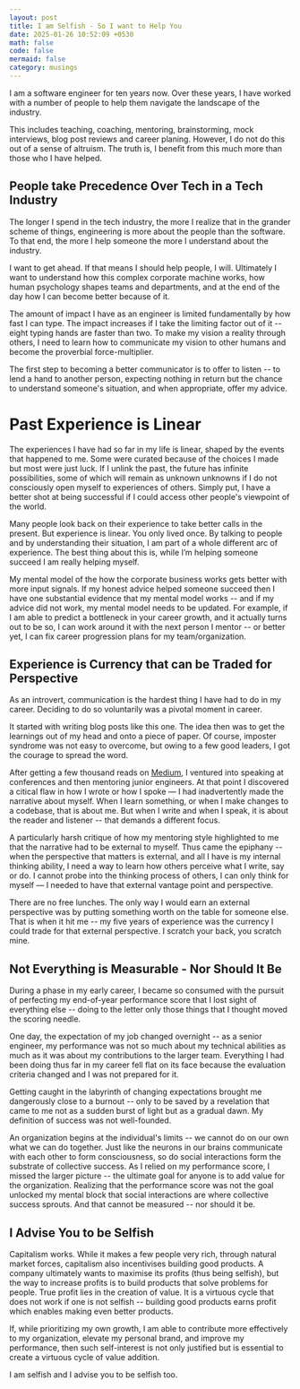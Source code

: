 ```yaml
---
layout: post
title: I am Selfish - So I want to Help You
date: 2025-01-26 10:52:09 +0530
math: false
code: false
mermaid: false
category: musings
---
```

I am a software engineer for ten years now. Over these years, I have worked with a number of people to help them navigate the landscape of the industry. 

This includes teaching, coaching, mentoring, brainstorming, mock interviews, blog post reviews and career planing. However, I do not do this out of a sense of altruism. The truth is, I benefit from this much more than those who I have helped.

## People take Precedence Over Tech in a Tech Industry

The longer I spend in the tech industry, the more I realize that in the grander scheme of things, engineering is more about the people than the software. To that end, the more I help someone the more I understand about the industry. 

I want to get ahead. If that means I should help people, I will. Ultimately I want to understand how this complex corporate machine works, how human psychology shapes teams and departments, and at the end of the day how I can become better because of it. 

The amount of impact I have as an engineer is limited fundamentally by how fast I can type. The impact increases if I take the limiting factor out of it -- eight typing hands are faster than two. To make my vision a reality through others, I need to learn how to communicate my vision to other humans and become the proverbial force-multiplier.

The first step to becoming a better communicator is to offer to listen -- to lend a hand to another person, expecting nothing in return but the chance to understand someone's situation, and when appropriate, offer my advice.

# Past Experience is Linear 

The experiences I have had so far in my life is linear, shaped by the events that happened to me. Some were curated because of the choices I made but most were just luck. If I unlink the past, the future has infinite possibilities, some of which will remain as unknown unknowns if I do not consciously open myself to experiences of others. Simply put, I have a better shot at being successful if I could access other people's viewpoint of the world.

Many people look back on their experience to take better calls in the present. But experience is linear. You only lived once. By talking to people and by understanding their situation, I am part of a whole different arc of experience. The best thing about this is, while I’m helping someone succeed I am really helping myself. 

My mental model of the how the corporate business works gets better with more input signals. If my honest advice helped someone succeed then I have one substantial evidence that my mental model works -- and if my advice did not work, my mental model needs to be updated. For example, if I am able to predict a bottleneck in your career growth, and it actually turns out to be so, I can work around it with the next person I mentor -- or better yet, I can fix career progression plans for my team/organization.  

## Experience is Currency that can be Traded for Perspective

As an introvert, communication is the hardest thing I have had to do in my career. Deciding to do so voluntarily was a pivotal moment in career. 

It started with writing blog posts like this one. The idea then was to get the learnings out of my head and onto a piece of paper. Of course, imposter syndrome was not easy to overcome, but owing to a few good leaders, I got the courage to spread the word. 

After getting a few thousand reads on [Medium](http://mourjo.medium.com/), I ventured into speaking at conferences and then mentoring junior engineers. At that point I discovered a citical flaw in how I wrote or how I spoke — I had inadvertently made the narrative about myself. When I learn something, or when I make changes to a codebase, that is about me. But when I write and when I speak, it is about the reader and listener -- that demands a different focus. 

A particularly harsh critique of how my mentoring style highlighted to me that the narrative had to be external to myself. Thus came the epiphany -- when the perspective that matters is external, and all I have is my internal thinking ability, I need a way to learn how others perceive what I write, say or do. I cannot probe into the thinking process of others, I can only think for myself — I needed to have that external vantage point and perspective. 

There are no free lunches. The only way I would earn an external perspective was by putting something worth on the table for someone else. That is when it hit me -- my five years of experience was the currency I could trade for that external perspective. I scratch your back, you scratch mine. 

## Not Everything is Measurable - Nor Should It Be

During a phase in my early career, I became so consumed with the pursuit of perfecting my end-of-year performance score that I lost sight of everything else -- doing to the letter only those things that I thought moved the scoring needle. 

One day, the expectation of my job changed overnight -- as a senior engineer, my performance was not so much about my technical abilities as much as it was about my contributions to the larger team. Everything I had been doing thus far in my career fell flat on its face because the evaluation criteria changed and I was not prepared for it.

Getting caught in the labyrinth of changing expectations brought me dangerously close to a burnout -- only to be saved by a revelation that came to me not as a sudden burst of light but as a gradual dawn. My definition of success was not well-founded. 

An organization begins at the individual's limits -- we cannot do on our own what we can do together. Just like the neurons in our brains communicate with each other to form consciousness, so do social interactions form the substrate of collective success. As I relied on my performance score, I missed the larger picture -- the ultimate goal for anyone is to add value for the organization. Realizing that the performance score was not the goal unlocked my mental block that social interactions are where collective success sprouts. And that cannot be measured -- nor should it be.

## I Advise You to be Selfish
Capitalism works. While it makes a few people very rich, through natural market forces, capitalism also incentivises building good products. A company ultimately wants to maximise its profits (thus being selfish), but the way to increase profits is to build products that solve problems for people. True profit lies in the creation of value. It is a virtuous cycle that does not work if one is not selfish -- building good products earns profit which enables making even better products.

If, while prioritizing my own growth, I am able to contribute more effectively to my organization, elevate my personal brand, and improve my performance, then such self-interest is not only justified but is essential to create a virtuous cycle of value addition. 

I am selfish and I advise you to be selfish too.